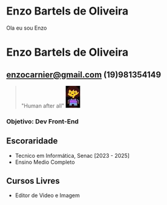 # Enzo Bartels de Oliveira
 Ola eu sou Enzo
#  Enzo Bartels de Oliveira
## enzocarnier@gmail.com (19)981354149
> "Human after all"
	![alt text](FB_IMG_1665965210954.jpg)

### Objetivo: Dev Front-End

## Escoraridade
- Tecnico em Informática, Senac [2023 - 2025]
- Ensino Medio Completo

## Cursos Livres
- Editor de Video e Imagem
